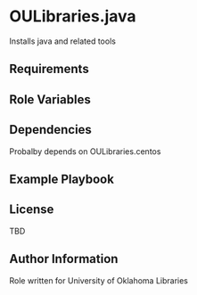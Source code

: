 OULibraries.java
=========

Installs java and related tools

Requirements
------------


Role Variables
--------------



Dependencies
------------

Probalby depends on OULibraries.centos

Example Playbook
----------------


License
-------

TBD

Author Information
------------------

Role written for University of Oklahoma Libraries
